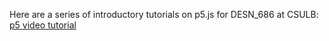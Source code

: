 Here are a series of introductory tutorials on p5.js for DESN_686 at CSULB:
[p5 video tutorial](https://www.youtube.com/playlist?list=PLdWa5b-3-dWeNHvdLcVl6-rOBiC-npu79)
